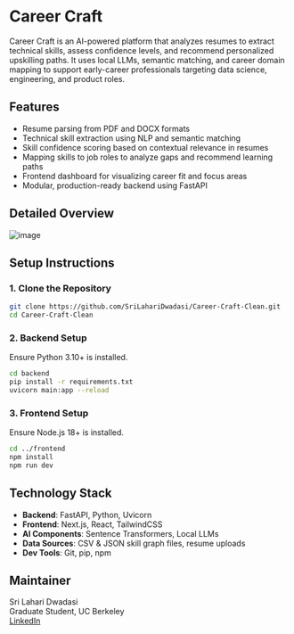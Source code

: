 # Career Craft

Career Craft is an AI-powered platform that analyzes resumes to extract technical skills, assess confidence levels, and recommend personalized upskilling paths. It uses local LLMs, semantic matching, and career domain mapping to support early-career professionals targeting data science, engineering, and product roles.

## Features

- Resume parsing from PDF and DOCX formats
- Technical skill extraction using NLP and semantic matching
- Skill confidence scoring based on contextual relevance in resumes
- Mapping skills to job roles to analyze gaps and recommend learning paths
- Frontend dashboard for visualizing career fit and focus areas
- Modular, production-ready backend using FastAPI

## Detailed Overview

![image](https://github.com/user-attachments/assets/bf609279-dedc-4db8-8b6c-9f24a49e246c)


## Setup Instructions

### 1. Clone the Repository

```bash
git clone https://github.com/SriLahariDwadasi/Career-Craft-Clean.git
cd Career-Craft-Clean
```

### 2. Backend Setup

Ensure Python 3.10+ is installed.

```bash
cd backend
pip install -r requirements.txt
uvicorn main:app --reload
```

### 3. Frontend Setup

Ensure Node.js 18+ is installed.

```bash
cd ../frontend
npm install
npm run dev
```

## Technology Stack

- **Backend**: FastAPI, Python, Uvicorn
- **Frontend**: Next.js, React, TailwindCSS
- **AI Components**: Sentence Transformers, Local LLMs
- **Data Sources**: CSV & JSON skill graph files, resume uploads
- **Dev Tools**: Git, pip, npm


## Maintainer

Sri Lahari Dwadasi  
Graduate Student, UC Berkeley  
[LinkedIn](https://www.linkedin.com/in/sri-lahari-dwadasi)

